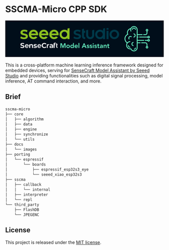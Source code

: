 # SSCMA-Micro CPP SDK

![SSCMA](docs/images/sscma.png)

This is a cross-platform machine learning inference framework designed for embedded devices, serving for [SenseCraft Model Assistant by Seeed Studio](https://github.com/Seeed-Studio/SSCMA) and providing functionalities such as digital signal processing, model inference, AT command interaction, and more.

## Brief

```
sscma-micro
├── core
│   ├── algorithm
│   ├── data
│   ├── engine
│   ├── synchronize
│   └── utils
├── docs
│   └── images
├── porting
│   └── espressif
│       └── boards
│           ├── espressif_esp32s3_eye
│           └── seeed_xiao_esp32s3
├── sscma
│   ├── callback
│   │   └── internal
│   ├── interpreter
│   └── repl
└── third_party
    ├── FlashDB
    └── JPEGENC
```

## License

This project is released under the [MIT license](LICENSES).
